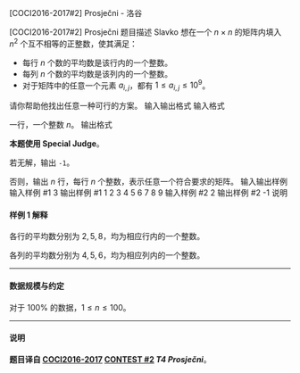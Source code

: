 



[COCI2016-2017#2]  Prosječni - 洛谷














[COCI2016-2017#2]  Prosječni
题目描述
Slavko 想在一个 $n\times n$ 的矩阵内填入 $n^2$ 个互不相等的正整数，使其满足：

- 每行 $n$ 个数的平均数是该行内的一个整数。
- 每列 $n$ 个数的平均数是该列内的一个整数。
- 对于矩阵中的任意一个元素 $a_{i,j}$，都有 $1\le a_{i,j}\le 10^9$。

请你帮助他找出任意一种可行的方案。
输入输出格式
输入格式

一行，一个整数 $n$。
输出格式

**本题使用 Special Judge**。

若无解，输出 `-1`。

否则，输出 $n$ 行，每行 $n$ 个整数，表示任意一个符合要求的矩阵。
输入输出样例
输入样例 #1
3 
输出样例 #1
1 2 3
4 5 6
7 8 9 
输入样例 #2
2 
输出样例 #2
-1 
说明
#### 样例 1 解释

各行的平均数分别为 $2,5,8$，均为相应行内的一个整数。

各列的平均数分别为 $4,5,6$，均为相应列内的一个整数。

------------

#### 数据规模与约定

对于 $100\%$ 的数据，$1\le n\le 100$。

------------

#### 说明

**题目译自 [COCI2016-2017](https://hsin.hr/coci/archive/2016_2017/) [CONTEST #2](https://hsin.hr/coci/archive/2016_2017/contest2_tasks.pdf) _T4 Prosječni_**。






